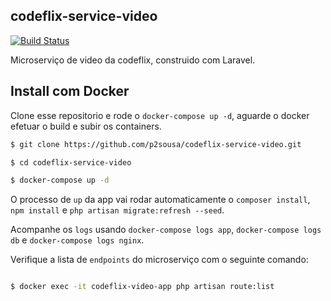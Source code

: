 ## codeflix-service-video
[![Build Status](https://travis-ci.org/p2sousa/codeflix-service-video.svg?branch=master)](https://travis-ci.org/p2sousa/codeflix-service-video)

Microserviço de video da codeflix, construido com Laravel.

## Install com Docker

Clone esse repositorio e rode o `docker-compose up -d`, aguarde o docker efetuar o build e subir os containers. 

``` bash
$ git clone https://github.com/p2sousa/codeflix-service-video.git

$ cd codeflix-service-video

$ docker-compose up -d

``` 

O processo de `up` da app vai rodar automaticamente o `composer install`, `npm install` e `php artisan migrate:refresh --seed`.

Acompanhe os `logs` usando `docker-compose logs app`, `docker-compose logs db` e `docker-compose logs nginx`.

Verifique a lista de `endpoints` do microserviço com o seguinte comando:

``` bash

$ docker exec -it codeflix-video-app php artisan route:list

``` 
